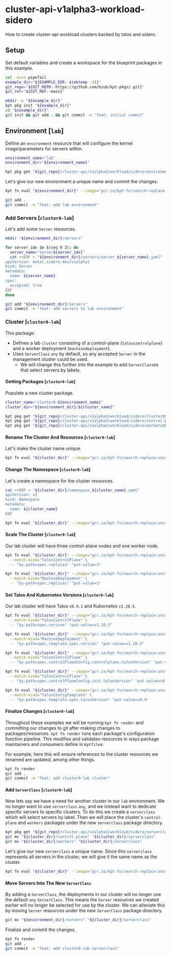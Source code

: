 # cluster-api-v1alpha3-workload-sidero

How to create cluster-api workload clusters backed by talos and sidero.

## Setup

Set default variables and create a workspace for the blueprint packages in this example.

<!-- @initializeWorkspace @test -->
```sh
set -euxo pipefail
example_dir="${EXAMPLE_DIR:-$(mktemp -d)}"
git_repo="${GIT_REPO:-https://github.com/bzub/kpt-pkgs/.git}"
git_ref="${GIT_REF:-main}"

mkdir -p "${example_dir}"
kpt pkg init "${example_dir}"
cd "${example_dir}"
git init && git add . && git commit -m "feat: initial commit"
```

## Environment [`lab`]

Define an `environment` resource that will configure the kernel image/parameters for servers within.

<!-- @createEnvironment @test -->
```sh
environment_name="lab"
environment_dir="${environment_name}"

kpt pkg get "${git_repo}/cluster-api/v1alpha3/workload/sidero/environment@${git_ref}" "${environment_dir}"
```

Let's give our new environment a unique name and commit the changes.

<!-- @renameEnvironment @test -->
```sh
kpt fn eval "${environment_dir}" --image="gcr.io/kpt-fn/search-replace:unstable" -- "by-path=metadata.name" "put-value=${environment_name}"

git add .
git commit -m "feat: add lab environment"
```

### Add Servers [`cluster0-lab`]

Let's add some `Server` resources.

<!-- @addServers @test -->
```sh
mkdir "${environment_dir}/servers"

for server_idx in $(seq 0 3); do
  server_name="server${server_idx}"
  cat <<EOF > "${environment_dir}/servers/server_${server_name}.yaml"
apiVersion: metal.sidero.dev/v1alpha1
kind: Server
metadata:
  name: ${server_name}
spec:
  accepted: true
EOF
done

git add "${environment_dir}/servers"
git commit -m "feat: add servers to lab environment"
```

### Cluster [`cluster0-lab`]

This package:
- Defines a lab `cluster` consisting of a control-plane (`taloscontrolplane`) and a worker deployment (`machinedeployment`).
- Uses `ServerClass` `any` by default, so any accepted `Server` in the management cluster could be used.
  - We will change this further into the example to add `ServerClass`es that select servers by labels.

#### Getting Packages [`cluster0-lab`]

Populate a new cluster package.

<!-- @gettingPackages @test -->
```sh
cluster_name="cluster0-${environment_name}"
cluster_dir="${environment_dir}/${cluster_name}"

kpt pkg get "${git_repo}/cluster-api/v1alpha3/workload/sidero/cluster@${git_ref}" "${cluster_dir}"
kpt pkg get "${git_repo}/cluster-api/v1alpha3/workload/sidero/control-plane@${git_ref}" "${cluster_dir}"
kpt pkg get "${git_repo}/cluster-api/v1alpha3/workload/sidero/workers@${git_ref}" "${cluster_dir}"
```

#### Rename The Cluster And Resources [`cluster0-lab`]

Let's make the cluster name unique.

<!-- @setClusterResourceNames @test -->
```sh
kpt fn eval "${cluster_dir}" --image="gcr.io/kpt-fn/search-replace:unstable" -- "by-path=metadata.name" "put-value=${cluster_name}"
```

#### Change The Namespace [`cluster0-lab`]

Let's create a namespace for the cluster resources.

<!-- @changeNamespace @test -->
```sh
cat <<EOF > "${cluster_dir}/namespace_${cluster_name}.yaml"
apiVersion: v1
kind: Namespace
metadata:
  name: ${cluster_name}
EOF

kpt fn eval "${cluster_dir}" --image="gcr.io/kpt-fn/search-replace:unstable" --match-kind="Cluster" -- "by-path=metadata.namespace" "put-value=${cluster_name}"
```

#### Scale The Cluster [`cluster0-lab`]

Our lab cluster will have three control-plane nodes and one worker node.

<!-- @scaleTheCluster @test -->
```sh
kpt fn eval "${cluster_dir}" --image="gcr.io/kpt-fn/search-replace:unstable" \
  --match-kind="TalosControlPlane" \
  -- "by-path=spec.replicas" "put-value=3"

kpt fn eval "${cluster_dir}" --image="gcr.io/kpt-fn/search-replace:unstable" \
  --match-kind="MachineDeployment" \
  -- "by-path=spec.replicas" "put-value=1"
```

#### Set Talos And Kubernetes Versions [`cluster0-lab`]

Our lab cluster will have Talos `v0.9.1` and Kubernetes `v1.20.5`.

<!-- @setTalosKubernetesVersions @test -->
```sh
kpt fn eval "${cluster_dir}" --image="gcr.io/kpt-fn/search-replace:unstable" \
  --match-kind="TalosControlPlane" \
  -- "by-path=spec.version" "put-value=v1.20.5"

kpt fn eval "${cluster_dir}" --image="gcr.io/kpt-fn/search-replace:unstable" \
  --match-kind="MachineDeployment" \
  -- "by-path=spec.template.spec.version" "put-value=v1.20.5"

kpt fn eval "${cluster_dir}" --image="gcr.io/kpt-fn/search-replace:unstable" \
  --match-kind="TalosControlPlane" \
  -- "by-path=spec.controlPlaneConfig.controlplane.talosVersion" "put-value=v0.9"

kpt fn eval "${cluster_dir}" --image="gcr.io/kpt-fn/search-replace:unstable" \
  --match-kind="TalosControlPlane" \
  -- "by-path=spec.controlPlaneConfig.init.talosVersion" "put-value=v0.9"

kpt fn eval "${cluster_dir}" --image="gcr.io/kpt-fn/search-replace:unstable" \
  --match-kind="TalosConfigTemplate" \
  -- "by-path=spec.template.spec.talosVersion" "put-value=v0.9"
```

#### Finalize Changes [`cluster0-lab`]

Throughout these examples we will be running `kpt fn render` and committing our changes to git after making changes to packages/resources.
`kpt fn render` runs each package's configuration function pipeline.
This modifies and validates resources in ways package maintainers and consumers define in `Kptfile`s.

For example, here this will ensure references to the cluster resources we renamed are updated, among other things.

<!-- @renderAndCommit @test -->
```sh
kpt fn render
git add .
git commit -m "feat: add cluster0-lab cluster"
```

#### Add `ServerClass` [`cluster0-lab`]

Now lets say we have a need for another cluster in our `lab` environment.
We no longer want to use `serverclass` `any`, and we instead want to dedicate specific servers to specific clusters.
To do this we create a `serverclass` which will select servers by label.
Then we will place the cluster's `control-plane` and `workers` packages under the new `serverclass` package directory.

<!-- @addServerClass @test -->
```sh
kpt pkg get "${git_repo}/cluster-api/v1alpha3/workload/sidero/serverclass@${git_ref}" "${cluster_dir}"
git mv "${cluster_dir}/control-plane" "${cluster_dir}/serverclass"
git mv "${cluster_dir}/workers" "${cluster_dir}/serverclass"
```

Let's give our new `serverclass` a unique name.
Since this `serverclass` represents all servers in the cluster, we will give it the same name as the cluster.

<!-- @setClusterResourceNames @test -->
```sh
kpt fn eval "${cluster_dir}" --image="gcr.io/kpt-fn/search-replace:unstable" -- "by-path=metadata.name" "put-value=${cluster_name}"
```

#### Move Servers Into The New `ServerClass`

By adding a `ServerClass`, the deployments in our cluster will no longer use the default `any` `ServerClass`.
This means the `Server` resources we created earlier will no longer be selected for use by the cluster.
We can alleviate this by moving `Server` resources under the new `ServerClass` package directory.

<!-- @moveServersIntoServerClass @test -->
```sh
git mv "${environment_dir}/servers" "${cluster_dir}/serverclass"
```

Finalize and commit the changes.

<!-- @renderAndCommit @test -->
```sh
kpt fn render
git add .
git commit -m "feat: add cluster0-lab serverclass"
```
